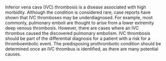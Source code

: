 Inferior vena cava (IVC) thrombosis is a disease associated with high morbidity. Although the condition is considered rare, case reports have shown that IVC thromboses may be underdiagnosed. For example, most commonly, pulmonary emboli are thought to arise from a lower extremity deep venous thrombosis. However, there are cases where an IVC thrombus caused the discovered pulmonary embolism. IVC thrombosis should be part of the differential diagnosis for a patient with a risk for a thromboembolic event. The predisposing prothrombotic condition should be determined once an IVC thrombus is identified, as there are many potential causes.